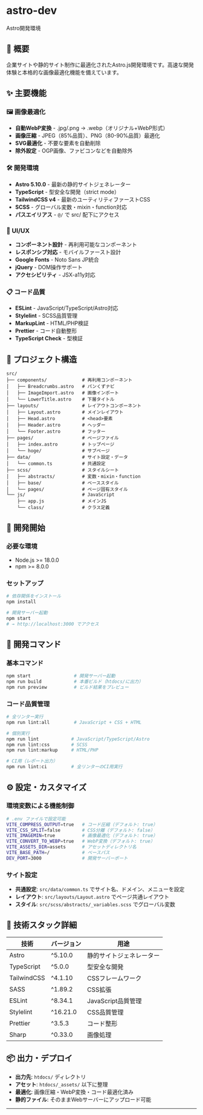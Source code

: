 # astro-dev
Astro開発環境

## 🎯 概要

企業サイトや静的サイト制作に最適化されたAstro.js開発環境です。高速な開発体験と本格的な画像最適化機能を備えています。

## ✨ 主要機能

### 🖼️ 画像最適化
- **自動WebP変換** - .jpg/.png → .webp（オリジナル+WebP形式）
- **画像圧縮** - JPEG（85%品質）、PNG（80-90%品質）最適化
- **SVG最適化** - 不要な要素を自動削除
- **除外設定** - OGP画像、ファビコンなどを自動除外

### 🛠️ 開発環境
- **Astro 5.10.0** - 最新の静的サイトジェネレーター
- **TypeScript** - 型安全な開発（strict mode）
- **TailwindCSS v4** - 最新のユーティリティファーストCSS
- **SCSS** - グローバル変数・mixin・function対応
- **パスエイリアス** - `@/` で src/ 配下にアクセス

### 🎨 UI/UX
- **コンポーネント設計** - 再利用可能なコンポーネント
- **レスポンシブ対応** - モバイルファースト設計
- **Google Fonts** - Noto Sans JP統合
- **jQuery** - DOM操作サポート
- **アクセシビリティ** - JSX-a11y対応

### 📋 コード品質
- **ESLint** - JavaScript/TypeScript/Astro対応
- **Stylelint** - SCSS品質管理
- **MarkupLint** - HTML/PHP検証
- **Prettier** - コード自動整形
- **TypeScript Check** - 型検証

## 📁 プロジェクト構造

```
src/
├── components/             # 再利用コンポーネント
│   ├── Breadcrumbs.astro   # パンくずナビ
│   ├── ImageImport.astro   # 画像インポート
│   └── LowerTitle.astro    # 下層タイトル
├── layouts/                # レイアウトコンポーネント
│   ├── Layout.astro        # メインレイアウト
│   ├── Head.astro          # <head>要素
│   ├── Header.astro        # ヘッダー
│   └── Footer.astro        # フッター
├── pages/                  # ページファイル
│   ├── index.astro         # トップページ
│   └── hoge/               # サブページ
├── data/                   # サイト設定・データ
│   └── common.ts           # 共通設定
├── scss/                   # スタイルシート
│   ├── abstracts/          # 変数・mixin・function
│   ├── base/               # ベーススタイル
│   └── pages/              # ページ固有スタイル
└── js/                     # JavaScript
    ├── app.js              # メインJS
    └── class/              # クラス定義
```

## 🚀 開発開始

### 必要な環境
- Node.js >= 18.0.0
- npm >= 8.0.0

### セットアップ
```bash
# 依存関係をインストール
npm install

# 開発サーバー起動
npm start
# → http://localhost:3000 でアクセス
```

## 📝 開発コマンド

### 基本コマンド
```bash
npm start                # 開発サーバー起動
npm run build            # 本番ビルド（htdocs/に出力）
npm run preview          # ビルド結果をプレビュー
```

### コード品質管理
```bash
# 全リンター実行
npm run lint:all         # JavaScript + CSS + HTML

# 個別実行
npm run lint            # JavaScript/TypeScript/Astro
npm run lint:css        # SCSS
npm run lint:markup     # HTML/PHP

# CI用（レポート出力）
npm run lint:ci         # 全リンターのCI用実行
```

## ⚙️ 設定・カスタマイズ

### 環境変数による機能制御
```bash
# .env ファイルで設定可能
VITE_COMPRESS_OUTPUT=true   # コード圧縮（デフォルト: true）
VITE_CSS_SPLIT=false        # CSS分離（デフォルト: false）
VITE_IMAGEMIN=true          # 画像最適化（デフォルト: true）
VITE_CONVERT_TO_WEBP=true   # WebP変換（デフォルト: true）
VITE_ASSETS_DIR=assets      # アセットディレクトリ名
VITE_BASE_PATH=/            # ベースパス
DEV_PORT=3000               # 開発サーバーポート
```

### サイト設定
- **共通設定**: `src/data/common.ts` でサイト名、ドメイン、メニューを設定
- **レイアウト**: `src/layouts/Layout.astro` でページ共通レイアウト
- **スタイル**: `src/scss/abstracts/_variables.scss` でグローバル変数

## 🔧 技術スタック詳細

| 技術 | バージョン | 用途 |
|------|------------|------|
| Astro | ^5.10.0 | 静的サイトジェネレーター |
| TypeScript | ^5.0.0 | 型安全な開発 |
| TailwindCSS | ^4.1.10 | CSSフレームワーク |
| SASS | ^1.89.2 | CSS拡張 |
| ESLint | ^8.34.1 | JavaScript品質管理 |
| Stylelint | ^16.21.0 | CSS品質管理 |
| Prettier | ^3.5.3 | コード整形 |
| Sharp | ^0.33.0 | 画像処理 |

## 📦 出力・デプロイ

- **出力先**: `htdocs/` ディレクトリ
- **アセット**: `htdocs/_assets/` 以下に整理
- **最適化**: 画像圧縮・WebP変換・コード最適化済み
- **静的ファイル**: そのままWebサーバーにアップロード可能

---



